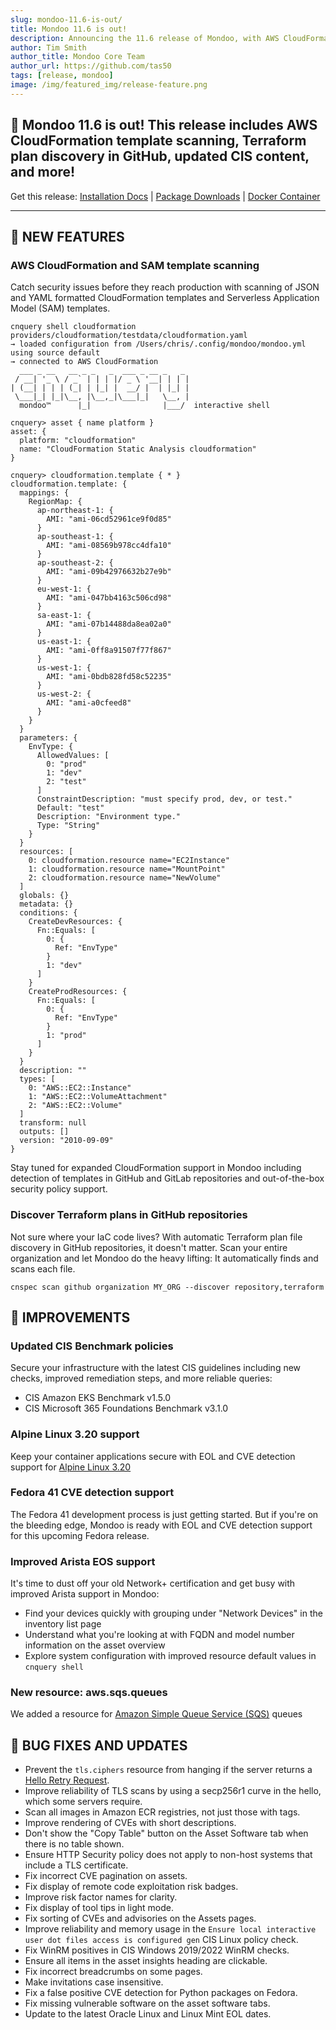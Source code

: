 ```yaml
---
slug: mondoo-11.6-is-out/
title: Mondoo 11.6 is out!
description: Announcing the 11.6 release of Mondoo, with AWS CloudFormation template scanning, Terraform plan discovery in GitHub, updated CIS content, and more!
author: Tim Smith
author_title: Mondoo Core Team
author_url: https://github.com/tas50
tags: [release, mondoo]
image: /img/featured_img/release-feature.png
---
```


## 🥳 Mondoo 11.6 is out! This release includes AWS CloudFormation template scanning, Terraform plan discovery in GitHub, updated CIS content, and more!

Get this release: [Installation Docs](https://mondoo.com/docs/cnspec/) | [Package Downloads](https://releases.mondoo.com/cnspec/) | [Docker Container](https://hub.docker.com/r/mondoo/cnspec)

---

## 🎉 NEW FEATURES

### AWS CloudFormation and SAM template scanning

Catch security issues before they reach production with scanning of JSON and YAML formatted CloudFormation templates and Serverless Application Model (SAM) templates.

```text
cnquery shell cloudformation providers/cloudformation/testdata/cloudformation.yaml
→ loaded configuration from /Users/chris/.config/mondoo/mondoo.yml using source default
→ connected to AWS CloudFormation
  ___ _ __   __ _ _   _  ___ _ __ _   _
 / __| '_ \ / _` | | | |/ _ \ '__| | | |
| (__| | | | (_| | |_| |  __/ |  | |_| |
 \___|_| |_|\__, |\__,_|\___|_|   \__, |
  mondoo™      |_|                |___/  interactive shell

cnquery> asset { name platform }
asset: {
  platform: "cloudformation"
  name: "CloudFormation Static Analysis cloudformation"
}

cnquery> cloudformation.template { * }
cloudformation.template: {
  mappings: {
    RegionMap: {
      ap-northeast-1: {
        AMI: "ami-06cd52961ce9f0d85"
      }
      ap-southeast-1: {
        AMI: "ami-08569b978cc4dfa10"
      }
      ap-southeast-2: {
        AMI: "ami-09b42976632b27e9b"
      }
      eu-west-1: {
        AMI: "ami-047bb4163c506cd98"
      }
      sa-east-1: {
        AMI: "ami-07b14488da8ea02a0"
      }
      us-east-1: {
        AMI: "ami-0ff8a91507f77f867"
      }
      us-west-1: {
        AMI: "ami-0bdb828fd58c52235"
      }
      us-west-2: {
        AMI: "ami-a0cfeed8"
      }
    }
  }
  parameters: {
    EnvType: {
      AllowedValues: [
        0: "prod"
        1: "dev"
        2: "test"
      ]
      ConstraintDescription: "must specify prod, dev, or test."
      Default: "test"
      Description: "Environment type."
      Type: "String"
    }
  }
  resources: [
    0: cloudformation.resource name="EC2Instance"
    1: cloudformation.resource name="MountPoint"
    2: cloudformation.resource name="NewVolume"
  ]
  globals: {}
  metadata: {}
  conditions: {
    CreateDevResources: {
      Fn::Equals: [
        0: {
          Ref: "EnvType"
        }
        1: "dev"
      ]
    }
    CreateProdResources: {
      Fn::Equals: [
        0: {
          Ref: "EnvType"
        }
        1: "prod"
      ]
    }
  }
  description: ""
  types: [
    0: "AWS::EC2::Instance"
    1: "AWS::EC2::VolumeAttachment"
    2: "AWS::EC2::Volume"
  ]
  transform: null
  outputs: []
  version: "2010-09-09"
}
```

Stay tuned for expanded CloudFormation support in Mondoo including detection of templates in GitHub and GitLab repositories and out-of-the-box security policy support.

### Discover Terraform plans in GitHub repositories

Not sure where your IaC code lives? With automatic Terraform plan file discovery in GitHub repositories, it doesn't matter. Scan your entire organization and let Mondoo do the heavy lifting: It automatically finds and scans each file.

`cnspec scan github organization MY_ORG --discover repository,terraform`

## 🧹 IMPROVEMENTS

### Updated CIS Benchmark policies

Secure your infrastructure with the latest CIS guidelines including new checks, improved remediation steps, and more reliable queries:

- CIS Amazon EKS Benchmark v1.5.0
- CIS Microsoft 365 Foundations Benchmark v3.1.0

### Alpine Linux 3.20 support

Keep your container applications secure with EOL and CVE detection support for [Alpine Linux 3.20](https://alpinelinux.org/posts/Alpine-3.20.0-released.html)

### Fedora 41 CVE detection support

The Fedora 41 development process is just getting started. But if you're on the bleeding edge, Mondoo is ready with EOL and CVE detection support for this upcoming Fedora release.

### Improved Arista EOS support

It's time to dust off your old Network+ certification and get busy with improved Arista support in Mondoo:

- Find your devices quickly with grouping under "Network Devices" in the inventory list page
- Understand what you're looking at with FQDN and model number information on the asset overview
- Explore system configuration with improved resource default values in `cnquery shell`

### New resource: aws.sqs.queues

We added a resource for [Amazon Simple Queue Service (SQS)](https://aws.amazon.com/sqs/) queues

## 🐛 BUG FIXES AND UPDATES

- Prevent the `tls.ciphers` resource from hanging if the server returns a [Hello Retry Request](https://www.rfc-editor.org/rfc/rfc8446#section-4.1.4).
- Improve reliability of TLS scans by using a secp256r1 curve in the hello, which some servers require.
- Scan all images in Amazon ECR registries, not just those with tags.
- Improve rendering of CVEs with short descriptions.
- Don't show the "Copy Table" button on the Asset Software tab when there is no table shown.
- Ensure HTTP Security policy does not apply to non-host systems that include a TLS certificate.
- Fix incorrect CVE pagination on assets.
- Fix display of remote code exploitation risk badges.
- Improve risk factor names for clarity.
- Fix display of tool tips in light mode.
- Fix sorting of CVEs and advisories on the Assets pages.
- Improve reliability and memory usage in the `Ensure local interactive user dot files access is configured gen` CIS Linux policy check.
- Fix WinRM positives in CIS Windows 2019/2022 WinRM checks.
- Ensure all items in the asset insights heading are clickable.
- Fix incorrect breadcrumbs on some pages.
- Make invitations case insensitive.
- Fix a false positive CVE detection for Python packages on Fedora.
- Fix missing vulnerable software on the asset software tabs.
- Update to the latest Oracle Linux and Linux Mint EOL dates.
